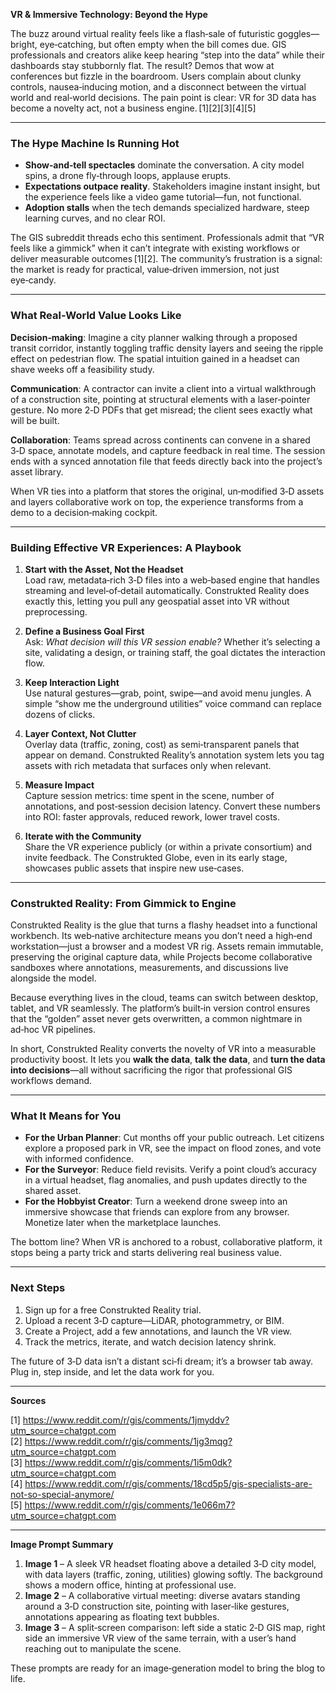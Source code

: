 **VR & Immersive Technology: Beyond the Hype**

The buzz around virtual reality feels like a flash‑sale of futuristic goggles—bright, eye‑catching, but often empty when the bill comes due. GIS professionals and creators alike keep hearing “step into the data” while their dashboards stay stubbornly flat. The result? Demos that wow at conferences but fizzle in the boardroom. Users complain about clunky controls, nausea‑inducing motion, and a disconnect between the virtual world and real‑world decisions. The pain point is clear: VR for 3D data has become a novelty act, not a business engine. [1][2][3][4][5]

---

### The Hype Machine Is Running Hot

- **Show‑and‑tell spectacles** dominate the conversation. A city model spins, a drone fly‑through loops, applause erupts.  
- **Expectations outpace reality**. Stakeholders imagine instant insight, but the experience feels like a video game tutorial—fun, not functional.  
- **Adoption stalls** when the tech demands specialized hardware, steep learning curves, and no clear ROI.

The GIS subreddit threads echo this sentiment. Professionals admit that “VR feels like a gimmick” when it can’t integrate with existing workflows or deliver measurable outcomes [1][2]. The community’s frustration is a signal: the market is ready for practical, value‑driven immersion, not just eye‑candy.

---

### What Real‑World Value Looks Like

**Decision‑making**: Imagine a city planner walking through a proposed transit corridor, instantly toggling traffic density layers and seeing the ripple effect on pedestrian flow. The spatial intuition gained in a headset can shave weeks off a feasibility study.

**Communication**: A contractor can invite a client into a virtual walkthrough of a construction site, pointing at structural elements with a laser‑pointer gesture. No more 2‑D PDFs that get misread; the client sees exactly what will be built.

**Collaboration**: Teams spread across continents can convene in a shared 3‑D space, annotate models, and capture feedback in real time. The session ends with a synced annotation file that feeds directly back into the project’s asset library.

When VR ties into a platform that stores the original, un‑modified 3‑D assets and layers collaborative work on top, the experience transforms from a demo to a decision‑making cockpit.

---

### Building Effective VR Experiences: A Playbook

1. **Start with the Asset, Not the Headset**  
   Load raw, metadata‑rich 3‑D files into a web‑based engine that handles streaming and level‑of‑detail automatically. Construkted Reality does exactly this, letting you pull any geospatial asset into VR without preprocessing.  

2. **Define a Business Goal First**  
   Ask: *What decision will this VR session enable?* Whether it’s selecting a site, validating a design, or training staff, the goal dictates the interaction flow.  

3. **Keep Interaction Light**  
   Use natural gestures—grab, point, swipe—and avoid menu jungles. A simple “show me the underground utilities” voice command can replace dozens of clicks.  

4. **Layer Context, Not Clutter**  
   Overlay data (traffic, zoning, cost) as semi‑transparent panels that appear on demand. Construkted Reality’s annotation system lets you tag assets with rich metadata that surfaces only when relevant.  

5. **Measure Impact**  
   Capture session metrics: time spent in the scene, number of annotations, and post‑session decision latency. Convert these numbers into ROI: faster approvals, reduced rework, lower travel costs.  

6. **Iterate with the Community**  
   Share the VR experience publicly (or within a private consortium) and invite feedback. The Construkted Globe, even in its early stage, showcases public assets that inspire new use‑cases.  

---

### Construkted Reality: From Gimmick to Engine

Construkted Reality is the glue that turns a flashy headset into a functional workbench. Its web‑native architecture means you don’t need a high‑end workstation—just a browser and a modest VR rig. Assets remain immutable, preserving the original capture data, while Projects become collaborative sandboxes where annotations, measurements, and discussions live alongside the model.  

Because everything lives in the cloud, teams can switch between desktop, tablet, and VR seamlessly. The platform’s built‑in version control ensures that the “golden” asset never gets overwritten, a common nightmare in ad‑hoc VR pipelines.  

In short, Construkted Reality converts the novelty of VR into a measurable productivity boost. It lets you **walk the data**, **talk the data**, and **turn the data into decisions**—all without sacrificing the rigor that professional GIS workflows demand.

---

### What It Means for You

- **For the Urban Planner**: Cut months off your public outreach. Let citizens explore a proposed park in VR, see the impact on flood zones, and vote with informed confidence.  
- **For the Surveyor**: Reduce field revisits. Verify a point cloud’s accuracy in a virtual headset, flag anomalies, and push updates directly to the shared asset.  
- **For the Hobbyist Creator**: Turn a weekend drone sweep into an immersive showcase that friends can explore from any browser. Monetize later when the marketplace launches.  

The bottom line? When VR is anchored to a robust, collaborative platform, it stops being a party trick and starts delivering real business value.

---

### Next Steps

1. Sign up for a free Construkted Reality trial.  
2. Upload a recent 3‑D capture—LiDAR, photogrammetry, or BIM.  
3. Create a Project, add a few annotations, and launch the VR view.  
4. Track the metrics, iterate, and watch decision latency shrink.  

The future of 3‑D data isn’t a distant sci‑fi dream; it’s a browser tab away. Plug in, step inside, and let the data work for you.

---

**Sources**  

[1] https://www.reddit.com/r/gis/comments/1jmyddv?utm_source=chatgpt.com  
[2] https://www.reddit.com/r/gis/comments/1jg3mqg?utm_source=chatgpt.com  
[3] https://www.reddit.com/r/gis/comments/1i5m0dk?utm_source=chatgpt.com  
[4] https://www.reddit.com/r/gis/comments/18cd5p5/gis-specialists-are-not-so-special-anymore/  
[5] https://www.reddit.com/r/gis/comments/1e066m7?utm_source=chatgpt.com  

---

**Image Prompt Summary**  

1. **Image 1** – A sleek VR headset floating above a detailed 3‑D city model, with data layers (traffic, zoning, utilities) glowing softly. The background shows a modern office, hinting at professional use.  
2. **Image 2** – A collaborative virtual meeting: diverse avatars standing around a 3‑D construction site, pointing with laser‑like gestures, annotations appearing as floating text bubbles.  
3. **Image 3** – A split‑screen comparison: left side a static 2‑D GIS map, right side an immersive VR view of the same terrain, with a user’s hand reaching out to manipulate the scene.  

These prompts are ready for an image‑generation model to bring the blog to life.
